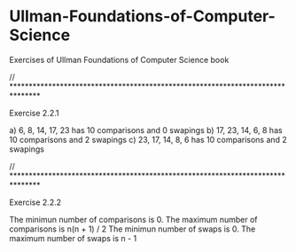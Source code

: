 # Ullman-Foundations-of-Computer-Science
Exercises of Ullman Foundations of Computer Science book

// *******************************************************************************

Exercise 2.2.1

a) 6, 8, 14, 17, 23 has 10 comparisons and 0 swapings
b) 17, 23, 14, 6, 8 has 10 comparisons and 2 swapings
c) 23, 17, 14, 8, 6 has 10 comparisons and 2 swapings

// *******************************************************************************

Exercise 2.2.2

The minimun number of comparisons is 0. The maximum number of comparisons is n(n + 1) / 2
The minimun number of swaps is 0. The maximum number of swaps is n - 1

